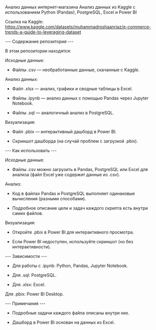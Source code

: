 Анализ данных интернет-магазина
Анализ данных из Kaggle с использованием Python (Pandas), PostgreSQL, Excel и Power BI

Ссылка на Kaggle: https://www.kaggle.com/datasets/muhammadroshaanriaz/e-commerce-trends-a-guide-to-leveraging-dataset

--- Содержание репозитория ---

В этом репозитории находятся:

Исходные данные:

* Файлы .csv — необработанные данные, скачанные с Kaggle.

Анализ данных:

* Файл .xlsx — анализ, графики и сводные таблицы в Excel.

* Файлы .ipynb — анализ данных с помощью Pandas через Jupyter Notebook.

* Файлы .sql — аналогичный анализ в PostgreSQL.

Визуализация:

* Файл .pbix — интерактивный дашборд в Power BI.

* Скриншот дашборда (на случай проблем с загрузкой .pbix).

--- Как использовать ---

Исходные данные:

* Файлы .csv можно загрузить в Pandas, PostgreSQL или Excel для анализа (файл Excel уже содержит данные из .csv).

Анализ:

* Код в файлах Pandas и PostgreSQL выполняет одинаковые вычисления (разными способами).

* Подробное описание цели и задач каждого скрипта есть внутри самих файлов.

Визуализация:

* Откройте .pbix в Power BI для интерактивного просмотра.

* Если Power BI недоступен, используйте скриншот (но без интерактивности).

--- Зависимости ---

* Для работы с .ipynb: Python, Pandas, Jupyter Notebook.

* Для .sql: PostgreSQL.

* Для .xlsx: Excel.

Для .pbix: Power BI Desktop.

--- Примечания ---

* Подробные задачи каждого файла описаны внутри них.

* Дашборд в Power BI основан на данных из Excel.
